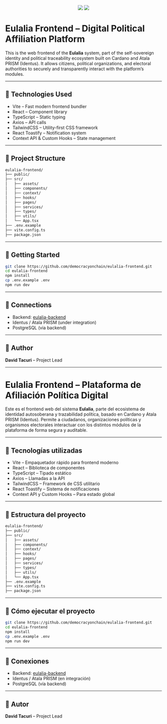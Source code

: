 <div align="center">
  <img src="https://img.shields.io/badge/Frontend-Vite%20+%20React%20+%20TypeScript-blue" />
  <img src="https://img.shields.io/badge/Framework-Modern%20Web%20App-lightgrey" />
</div>

# Eulalia Frontend – Digital Political Affiliation Platform

This is the web frontend of the **Eulalia** system, part of the self-sovereign identity and political traceability ecosystem built on Cardano and Atala PRISM (Identus). It allows citizens, political organizations, and electoral authorities to securely and transparently interact with the platform’s modules.

---

## 🧩 Technologies Used

- Vite – Fast modern frontend bundler
- React – Component library
- TypeScript – Static typing
- Axios – API calls
- TailwindCSS – Utility-first CSS framework
- React Toastify – Notification system
- Context API & Custom Hooks – State management

---

## 📁 Project Structure

```bash
eulalia-frontend/
├── public/
├── src/
│   ├── assets/
│   ├── components/
│   ├── context/
│   ├── hooks/
│   ├── pages/
│   ├── services/
│   ├── types/
│   ├── utils/
│   └── App.tsx
├── .env.example
├── vite.config.ts
├── package.json
```

---

## 🚀 Getting Started

```bash
git clone https://github.com/democracyonchain/eulalia-frontend.git
cd eulalia-frontend
npm install
cp .env.example .env
npm run dev
```

---

## 🔗 Connections

- Backend: [eulalia-backend](https://github.com/democracyonchain/eulalia-backend)
- Identus / Atala PRISM (under integration)
- PostgreSQL (via backend)

---

## 👤 Author

**David Tacuri** – Project Lead

---

# Eulalia Frontend – Plataforma de Afiliación Política Digital

Este es el frontend web del sistema **Eulalia**, parte del ecosistema de identidad autosoberana y trazabilidad política, basado en Cardano y Atala PRISM (Identus). Permite a ciudadanos, organizaciones políticas y organismos electorales interactuar con los distintos módulos de la plataforma de forma segura y auditable.

---

## 🧩 Tecnologías utilizadas

- Vite – Empaquetador rápido para frontend moderno
- React – Biblioteca de componentes
- TypeScript – Tipado estático
- Axios – Llamadas a la API
- TailwindCSS – Framework de CSS utilitario
- React Toastify – Sistema de notificaciones
- Context API y Custom Hooks – Para estado global

---

## 📁 Estructura del proyecto

```bash
eulalia-frontend/
├── public/
├── src/
│   ├── assets/
│   ├── components/
│   ├── context/
│   ├── hooks/
│   ├── pages/
│   ├── services/
│   ├── types/
│   ├── utils/
│   └── App.tsx
├── .env.example
├── vite.config.ts
├── package.json
```

---

## 🚀 Cómo ejecutar el proyecto

```bash
git clone https://github.com/democracyonchain/eulalia-frontend.git
cd eulalia-frontend
npm install
cp .env.example .env
npm run dev
```

---

## 🔗 Conexiones

- Backend: [eulalia-backend](https://github.com/democracyonchain/eulalia-backend)
- Identus / Atala PRISM (en integración)
- PostgreSQL (vía backend)

---

## 👤 Autor

**David Tacuri** – Project Lead